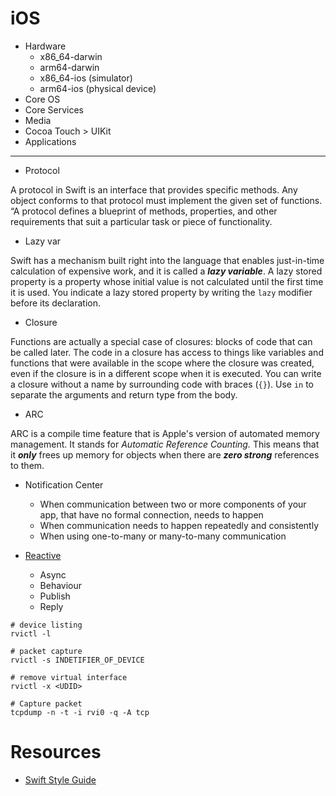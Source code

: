 # iOS

- Hardware
    - x86_64-darwin
    - arm64-darwin
    - x86_64-ios (simulator)
    - arm64-ios (physical device)
- Core OS
- Core Services
- Media
- Cocoa Touch > UIKit
- Applications

---

- Protocol

A protocol in Swift is an interface that provides specific methods. 
Any object conforms to that protocol must implement the given set of functions.
 “A protocol defines a blueprint of methods, properties, and other requirements that 
 suit a particular task or piece of functionality. 

- Lazy var

Swift has a mechanism built right into the language that enables 
just-in-time calculation of expensive work, and it is called a **_lazy variable_**.
A lazy stored property is a property whose initial value is not calculated until 
the first time it is used. You indicate a lazy stored property by writing the `lazy` modifier 
before its declaration.


- Closure

Functions are actually a special case of closures: blocks of code that can be called later. 
The code in a closure has access to things like variables and functions that were available 
in the scope where the closure was created, even if the closure is in a different scope when
 it is executed. You can write a closure without a name by surrounding code with 
 braces (`{}`). Use `in` to separate the arguments and return type from the body.

- ARC

ARC is a compile time feature that is Apple's version of automated memory management. 
It stands for  _Automatic Reference Counting._ This means that it  **_only_**  frees up memory 
for objects when there are  **_zero strong_**  references to them.

- Notification Center
    - When communication between two or more components of your app, that have no formal connection, needs to happen
    - When communication needs to happen repeatedly and consistently
    - When using one-to-many or many-to-many communication

- [Reactive](http://reactivex.io/documentation/subject.html)
    - Async
    - Behaviour
    - Publish
    - Reply

```
# device listing
rvictl -l

# packet capture
rvictl -s INDETIFIER_OF_DEVICE

# remove virtual interface
rvictl -x <UDID>

# Capture packet
tcpdump -n -t -i rvi0 -q -A tcp

```

# Resources
- [Swift Style Guide](https://google.github.io/swift/#global-constants)    